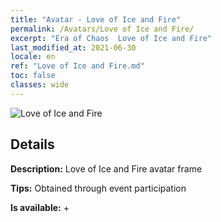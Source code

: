 ```yaml
---
title: "Avatar - Love of Ice and Fire"
permalink: /Avatars/Love of Ice and Fire/
excerpt: "Era of Chaos  Love of Ice and Fire"
last_modified_at: 2021-06-30
locale: en
ref: "Love of Ice and Fire.md"
toc: false
classes: wide
---
```

 ![Love of Ice and Fire](/images/a/avatarFrame_28.png)

## Details

 **Description:** Love of Ice and Fire avatar frame 

 **Tips:** Obtained through event participation 

 **Is available:**  + 

